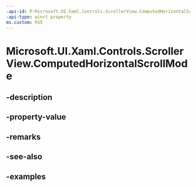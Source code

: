 ```yaml
---
-api-id: P:Microsoft.UI.Xaml.Controls.ScrollerView.ComputedHorizontalScrollMode
-api-type: winrt property
ms.custom: RS5
---
```


<!-- Property syntax.
public ScrollerScrollMode ComputedHorizontalScrollMode { get; }
-->

# Microsoft.UI.Xaml.Controls.ScrollerView.ComputedHorizontalScrollMode

## -description

## -property-value

## -remarks

## -see-also

## -examples

